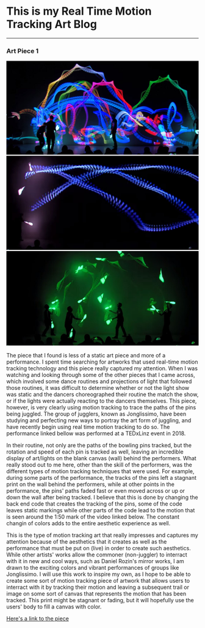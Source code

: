 # This is my Real Time Motion Tracking Art Blog
------

### Art Piece 1
![Jonglissimo](images/jonglissimo1.JPG?raw=true "Jonglissimo")
![Jonglissimo](images/jonglissimo2.JPG?raw=true "Jonglissimo")
![Jonglissimo](images/jonglissimo3.JPG?raw=true "Jonglissimo")

The piece that I found is less of a static art piece and more of a performance.  I spent time searching for artworks that used real-time motion tracking technology and this piece really captured my attention.  When I was watching and looking through some of the other pieces that I came across, which involved some dance routines and projections of light that followed those routines, it was difficult to determine whether or not the light show was static and the dancers choreographed their routine the match the show, or if the lights were actually reacting to the dancers themselves.  This piece, however, is very clearly using motion tracking to trace the paths of the pins being juggled.  The group of jugglers, known as Jonglissimo, have been studying and perfecting new ways to portray the art form of juggling, and have recently begin using real time motion tracking to do so.  The performance linked bellow was performed at a TEDxLinz event in 2018. 

In their routine, not only are the paths of the bowling pins tracked, but the rotation and speed of each pin is tracked as well, leaving an incredible display of art/lights on the blank canvas (wall) behind the performers.  What really stood out to me here, other than the skill of the performers, was the different types of motion tracking techniques that were used.  For example, during some parts of the performance, the tracks of the pins left a stagnant print on the wall behind the performers, while at other points in the performance, the pins' paths faded fast or even moved across or up or down the wall after being tracked.  I believe that this is done by changing the back end code that creates the tracking of the pins, some of the code leaves static markings while other parts of the code lead to the motion that is seen around the 1:50 mark of the video linked below.  The constant changin of colors adds to the entire aesthetic experience as well.  

This is the type of motion tracking art that really impresses and captures my attention because of the aesthetics that it creates as well as the performance that must be put on (live) in order to create such aesthetics.  While other artists' works allow the commoner (non-juggler) to interract with it in new and cool ways, such as Daniel Rozin's mirror works, I am drawn to the exciting colors and vibrant performances of groups like Jonglissimo. I will use this work to inspire my own, as I hope to be able to create some sort of motion tracking piece of artwork that allows users to interract with it by tracking their motion and leaving a subsequent trail or image on some sort of canvas that represents the motion that has been tracked.  This print might be stagnant or fading, but it will hopefully use the users' body to fill a canvas with color. 

[Here's a link to the piece](https://www.youtube.com/watch?v=Zm_oy1m-g3k)

